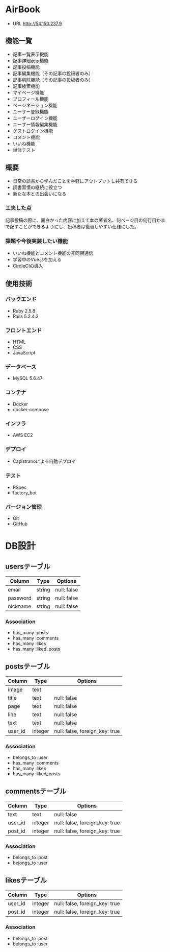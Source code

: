 # AirBook
- URL http://54.150.237.9

## 機能一覧
- 記事一覧表示機能
- 記事詳細表示機能
- 記事投稿機能
- 記事編集機能（その記事の投稿者のみ）
- 記事削除機能（その記事の投稿者のみ）
- 記事検索機能
- マイページ機能
- プロフィール機能
- ページネーション機能
- ユーザー登録機能
- ユーザーログイン機能
- ユーザー情報編集機能
- ゲストログイン機能
- コメント機能
- いいね機能
- 単体テスト

## 概要
- 日常の読書から学んだことを手軽にアウトプットし共有できる
- 読書習慣の継続に役立つ
- 新たな本との出会いになる

### 工夫した点
記事投稿の際に、面白かった内容に加えて本の著者名、何ページ目の何行目かまで記すことができるようにし、投稿者は復習しやすい仕様にした。
### 課題や今後実装したい機能
- いいね機能とコメント機能の非同期通信
- 学習中のVue.jsを加える
- CirdleCIの導入

## 使用技術
### バックエンド
- Ruby 2.5.8
- Rails 5.2.4.3

### フロントエンド
- HTML
- CSS
- JavaScript

### データベース
- MySQL 5.6.47

### コンテナ
- Docker
- docker-compose

### インフラ
- AWS EC2

### デプロイ
- Capistranoによる自動デプロイ

### テスト
- RSpec
- factory_bot

### バージョン管理
- Git
- GitHub

# DB設計
## usersテーブル
|Column|Type|Options|
|------|----|-------|
|email|string|null: false|
|password|string|null: false|
|nickname|string|null: false|
### Association
- has_many :posts
- has_many :comments
- has_many :likes
- has_many :liked_posts

## postsテーブル
|Column|Type|Options|
|------|----|-------|
|image|text||
|title|text|null: false|
|page|text|null: false|
|line|text|null: false|
|text|text|null: false|
|user_id|integer|null: false, foreign_key: true|
### Association
- belongs_to :user
- has_many :comments
- has_many :likes
- has_many :liked_posts

## commentsテーブル
|Column|Type|Options|
|------|----|-------|
|text|text|null: false|
|user_id|integer|null: false, foreign_key: true|
|post_id|integer|null: false, foreign_key: true|
### Association
- belongs_to :post
- belongs_to :user

## likesテーブル
|Column|Type|Options|
|------|----|-------|
|user_id|integer|null: false, foreign_key: true|
|post_id|integer|null: false, foreign_key: true|
### Association
- belongs_to :post
- belongs_to :user